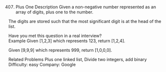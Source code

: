 407. Plus One
Description
Given a non-negative number represented as an array of digits, plus one to the number.

The digits are stored such that the most significant digit is at the head of the list.

Have you met this question in a real interview?  
Example
Given [1,2,3] which represents 123, return [1,2,4].

Given [9,9,9] which represents 999, return [1,0,0,0].

Related Problems
Plus one linked list, Divide two integers, add binary
Difficulty: easy
Company: Google
